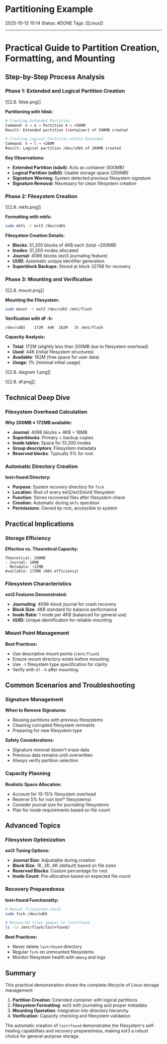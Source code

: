 # Partitioning Example

2025-10-12 10:14
Status: #DONE 
Tags: [[Linux]]

---
# Practical Guide to Partition Creation, Formatting, and Mounting

## Step-by-Step Process Analysis

### Phase 1: Extended and Logical Partition Creation

![[2.8. fdisk.png]]

**Partitioning with fdisk:**
```bash
# Creating Extended Partition
Command: n → e → Partition 4 → +500M
Result: Extended partition (container) of 500MB created

# Creating Logical Partition within Extended
Command: n → l → +200M
Result: Logical partition /dev/sdb5 of 200MB created
```

**Key Observations:**
- **Extended Partition (sda4)**: Acts as container (500MB)
- **Logical Partition (sdb5)**: Usable storage space (200MB)
- **Signature Warning**: System detected previous filesystem signature
- **Signature Removal**: Necessary for clean filesystem creation

### Phase 2: Filesystem Creation

![[2.8. mkfs.png]]

**Formatting with mkfs:**
```bash
sudo mkfs -t ext3 /dev/sdb5
```

**Filesystem Creation Details:**
- **Blocks**: 51,200 blocks of 4KB each (total ~200MB)
- **Inodes**: 51,200 inodes allocated
- **Journal**: 4096 blocks (ext3 journaling feature)
- **UUID**: Automatic unique identifier generation
- **Superblock Backups**: Stored at block 32768 for recovery

### Phase 3: Mounting and Verification

![[2.8. mount.png]]

**Mounting the Filesystem:**
```bash
sudo mount -t ext3 /dev/sdb5 /mnt/flash
```

**Verification with df -h:**
```
/dev/sdb5    172M  44K  162M   1% /mnt/flash
```

**Capacity Analysis:**
- **Total**: 172M (slightly less than 200MB due to filesystem overhead)
- **Used**: 44K (initial filesystem structures)
- **Available**: 162M (free space for user data)
- **Usage**: 1% (minimal initial usage)

![[2.8. diagram 1.png]]

![[2.8. df.png]]

## Technical Deep Dive

### Filesystem Overhead Calculation

**Why 200MB ≠ 172MB available:**
- **Journal**: 4096 blocks × 4KB = 16MB
- **Superblocks**: Primary + backup copies
- **Inode tables**: Space for 51,200 inodes
- **Group descriptors**: Filesystem metadata
- **Reserved blocks**: Typically 5% for root

### Automatic Directory Creation

**lost+found Directory:**
- **Purpose**: System recovery directory for `fsck`
- **Location**: Root of every ext2/ext3/ext4 filesystem
- **Function**: Stores recovered files after filesystem check
- **Creation**: Automatic during `mkfs` operation
- **Permissions**: Owned by root, accessible to system

## Practical Implications

### Storage Efficiency

**Effective vs. Theoretical Capacity:**
```
Theoretical: 200MB
- Journal: 16MB
- Metadata: ~12MB
Available: 172MB (86% efficiency)
```

### Filesystem Characteristics

**ext3 Features Demonstrated:**
- **Journaling**: 4096-block journal for crash recovery
- **Block Size**: 4KB standard for balance performance
- **Inode Ratio**: 1 inode per 4KB (balanced for general use)
- **UUID**: Unique identification for reliable mounting

### Mount Point Management

**Best Practices:**
- Use descriptive mount points (`/mnt/flash`)
- Ensure mount directory exists before mounting
- Use `-t` filesystem type specification for clarity
- Verify with `df -h` after mounting

## Common Scenarios and Troubleshooting

### Signature Management

**When to Remove Signatures:**
- Reusing partitions with previous filesystems
- Cleaning corrupted filesystem remnants
- Preparing for new filesystem type

**Safety Considerations:**
- Signature removal doesn't erase data
- Previous data remains until overwritten
- Always verify partition selection

### Capacity Planning

**Realistic Space Allocation:**
- Account for 10-15% filesystem overhead
- Reserve 5% for root (ext* filesystems)
- Consider journal size for journaling filesystems
- Plan for inode requirements based on file count

## Advanced Topics

### Filesystem Optimization

**ext3 Tuning Options:**
- **Journal Size**: Adjustable during creation
- **Block Size**: 1K, 2K, 4K (default) based on file sizes
- **Reserved Blocks**: Custom percentage for root
- **Inode Count**: Pre-allocation based on expected file count

### Recovery Preparedness

**lost+found Functionality:**
```bash
# Manual filesystem check
sudo fsck /dev/sdb5

# Recovered files appear in lost+found
ls -la /mnt/flash/lost+found/
```

**Best Practices:**
- Never delete `lost+found` directory
- Regular `fsck` on unmounted filesystems
- Monitor filesystem health with `dmesg` and logs

## Summary

This practical demonstration shows the complete lifecycle of Linux storage management:

1. **Partition Creation**: Extended container with logical partitions
2. **Filesystem Formatting**: ext3 with journaling and proper metadata
3. **Mounting Operation**: Integration into directory hierarchy
4. **Verification**: Capacity checking and filesystem validation

The automatic creation of `lost+found` demonstrates the filesystem's self-healing capabilities and recovery preparedness, making ext3 a robust choice for general-purpose storage.
